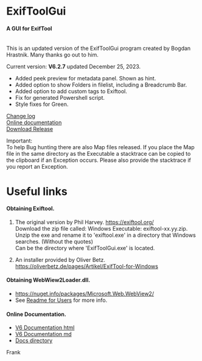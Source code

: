 # ExifToolGui
<h4>A GUI for ExifTool</h4><br>
This is an updated version of the ExifToolGui program created by Bogdan Hrastnik. Many thanks go out to him.

Current version: <b>V6.2.7</b> updated December 25, 2023.<br>
- Added peek preview for metadata panel. Shown as hint.<br>
- Added option to show Folders in filelist, including a Breadcrumb Bar.<br>
- Added option to add custom tags to Exiftool.<br>
- Fix for generated Powershell script.<br>
- Style fixes for Green.<br>

[Change log](Docs/changelog.txt)<br>
[Online documentation](https://htmlpreview.github.io/?https://github.com/FrankBijnen/ExifToolGui/blob/main/Docs/ExifToolGUI_V6.md)<br>
[Download Release](https://github.com/FrankBijnen/ExifToolGui/releases/latest)<br>

Important: <br>
To help Bug hunting there are also Map files released. If you place the Map file in the same directory as the Executable
a stacktrace can be copied to the clipboard if an Exception occurs. Please also provide the stacktrace if you report an Exception.

# Useful links

<h4>Obtaining Exiftool.</h4>

1) The original version by Phil Harvey. https://exiftool.org/ <br>
   Download the zip file called: Windows Executable: exiftool-xx.yy.zip. <br>
   Unzip the exe and rename it to 'exiftool.exe' in a directory that Windows searches. (Without the quotes) <br>
   Can be the directory where 'ExifToolGui.exe' is located.

2) An installer provided by Oliver Betz. https://oliverbetz.de/pages/Artikel/ExifTool-for-Windows

<h4>Obtaining WebWiew2Loader.dll.</h4>

-  https://nuget.info/packages/Microsoft.Web.WebView2/
-  See [Readme for Users](Docs/ReadMe%20for%20Users.txt) for more info.

<h4>Online Documentation.</h4>

 - [V6 Documentation html](https://htmlpreview.github.io/?https://github.com/FrankBijnen/ExifToolGui/blob/main/Docs/ExifToolGUI_V6.md)
 - [V6 Documentation md](/Docs/ExifToolGUI_V6.md)
 - [Docs directory](Docs/)

Frank
